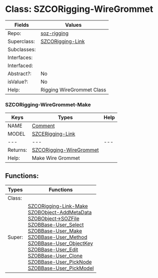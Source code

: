 
# Class:	SZCORigging-WireGrommet

| Fields | Values |
| --------- | --------- |
| Repo: | [soz-rigging](/repos/soz-rigging.html) |
| Superclass: | [SZCORigging-Link](SZCORigging-Link.html) |
| Subclasses: |  |
| Interfaces: |  |
| Interfaced: |  |
| Abstract?: | No |
| isValue?: | No |
| Help: | Rigging WireGrommet Class |

### SZCORigging-WireGrommet-Make

| Keys | Types | Help |
| --------- | --------- | --------- |
| NAME | [Comment](Comment.html) |  |
| MODEL | [SZCERigging-Link](SZCERigging-Link.html) |  |
| --- | --- | --- |
| Returns: | [SZCORigging-WireGrommet](SZCORigging-WireGrommet.html) |
| Help: | Make Wire Grommet |


## Functions:

| Types | Functions |
| --------- | --------- |
| Class: |  |
| Super: | [SZCORigging-Link-Make](SZCORigging-Link.html) <br> [SZOBObject-AddMetaData](SZOBObject.html) <br> [SZOBObject->SOZFile](SZOBObject.html) <br> [SZOBBase-User_Select](SZOBBase.html) <br> [SZOBBase-User_Make](SZOBBase.html) <br> [SZOBBase-User_Method](SZOBBase.html) <br> [SZOBBase-User_ObjectKey](SZOBBase.html) <br> [SZOBBase-User_Edit](SZOBBase.html) <br> [SZOBBase-User_Clone](SZOBBase.html) <br> [SZOBBase-User_PickNode](SZOBBase.html) <br> [SZOBBase-User_PickModel](SZOBBase.html) |


